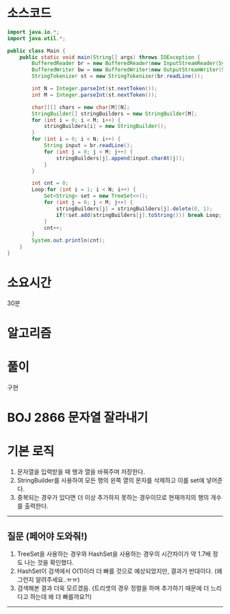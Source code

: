 # 소스코드

```Java
import java.io.*;
import java.util.*;

public class Main {
    public static void main(String[] args) throws IOException {
        BufferedReader br = new BufferedReader(new InputStreamReader(System.in));
        BufferedWriter bw = new BufferedWriter(new OutputStreamWriter(System.out));
        StringTokenizer st = new StringTokenizer(br.readLine());

        int N = Integer.parseInt(st.nextToken());
        int M = Integer.parseInt(st.nextToken());

        char[][] chars = new char[M][N];
        StringBuilder[] stringBuilders = new StringBuilder[M];
        for (int i = 0; i < M; i++) {
            stringBuilders[i] = new StringBuilder();
        }
        for (int i = 0; i < N; i++) {
            String input = br.readLine();
            for (int j = 0; j < M; j++) {
                stringBuilders[j].append(input.charAt(j));
            }
        }

        int cnt = 0;
        Loop:for (int i = 1; i < N; i++) {
            Set<String> set = new TreeSet<>();
            for (int j = 0; j < M; j++) {
                stringBuilders[j] = stringBuilders[j].delete(0, 1);
                if(!set.add(stringBuilders[j].toString())) break Loop;
            }
            cnt++;
        }
        System.out.println(cnt);
    }
}
```

# 소요시간

30분

# 알고리즘

# 풀이

구현

# BOJ 2866 문자열 잘라내기

# 기본 로직

1. 문자열을 입력받을 때 행과 열을 바꿔주며 저장한다.
2. StringBuilder를 사용하여 모든 행의 왼쪽 열의 문자를 삭제하고 이를 set에 넣어준다.
3. 중복되는 경우가 있다면 더 이상 추가하지 못하는 경우이므로 현재까지의 행의 개수를 출력한다.

---

## 질문 (페어야 도와줘!)

1. TreeSet을 사용하는 경우와 HashSet을 사용하는 경우의 시간차이가 약 1.7배 정도 나는 것을 확인했다.
2. HashSet이 검색에서 O(1)이라 더 빠를 것으로 예상되었지만, 결과가 반대이다. (왜 그런지 알려주세요..ㅠㅠ)
3. 검색해본 결과 더욱 모르겠음. (트리셋의 경우 정렬을 하며 추가하기 때문에 더 느리다고 하는데 왜 더 빠를까요?!)

---
